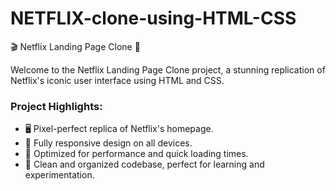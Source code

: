 # NETFLIX-clone-using-HTML-CSS
🎬 Netflix Landing Page Clone 🍿

Welcome to the Netflix Landing Page Clone project, a stunning replication of Netflix's iconic user interface using HTML and CSS.

### Project Highlights:
- 🖥️ Pixel-perfect replica of Netflix's homepage.
- 📱 Fully responsive design on all devices.
- 🚀 Optimized for performance and quick loading times.
- 🧩 Clean and organized codebase, perfect for learning and experimentation.

